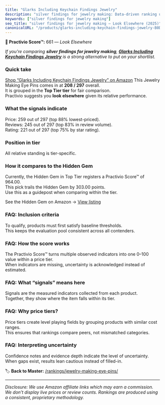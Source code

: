 ```yaml
---
title: "Glarks Including Keychain Findings Jewelry"
description: "silver findings for jewelry making: Data-driven ranking using the Practivio Score™. Positioned by quality, value, demand, findability, momentum."
keywords: ["silver findings for jewelry making"]
seo_title: "silver findings for jewelry making — Look Elsewhere (2025)"
canonicalURL: "/products/glarks-including-keychain-findings-jewelry-B0DRTVM715/"
---
```


**🚫 Practivio Score™:** 661 — _Look Elsewhere_


*If you're comparing **silver findings for jewelry making**, **[Glarks Including Keychain Findings Jewelry](https://www.amazon.com/dp/B0DRTVM715?tag=practivio-20)** is a strong alternative to put on your shortlist.*
### Quick take
[Shop “Glarks Including Keychain Findings Jewelry” on Amazon](https://www.amazon.com/dp/B0DRTVM715?tag=practivio-20)
This Jewelry Making Eye Pins comes in at **208 / 297** overall.  
It is grouped in the **Top Tier tier** for fair comparison.  
Practivio suggests you **look elsewhere** given its relative performance.

### What the signals indicate
Price: 259 out of 297 (top 88% lowest-priced).  
Reviews: 245 out of 297 (top 83% in review volume).  
Rating: 221 out of 297 (top 75% by star rating).  

### Position in tier
All relative standing is tier-specific.

### How it compares to the Hidden Gem
Currently, the Hidden Gem in Top Tier registers a Practivio Score™ of 964.00.  
This pick trails the Hidden Gem by 303.00 points.  
Use this as a guidepost when comparing within the tier.  

See the Hidden Gem on Amazon → [View listing](https://www.amazon.com/dp/B07543G29V?tag=practivio-20)

### FAQ: Inclusion criteria
To qualify, products must first satisfy baseline thresholds.  
This keeps the evaluation pool consistent across all contenders.

### FAQ: How the score works
The Practivio Score™ turns multiple observed indicators into one 0–100 value within a price tier.  
When indicators are missing, uncertainty is acknowledged instead of estimated.

### FAQ: What “signals” means here
Signals are the measured indicators collected from each product.  
Together, they show where the item falls within its tier.

### FAQ: Why price tiers?
Price tiers create level playing fields by grouping products with similar cost ranges.  
This ensures that rankings compare peers, not mismatched categories.

### FAQ: Interpreting uncertainty
Confidence notes and evidence depth indicate the level of uncertainty.  
When gaps exist, results lean cautious instead of filled-in.


🏷️ **Back to Master:** [/rankings/jewelry-making-eye-pins/](/rankings/jewelry-making-eye-pins/)

---
_Disclosure: We use Amazon affiliate links which may earn a commission. We don’t display live prices or review counts. Rankings are produced using a consistent, proprietary methodology._
